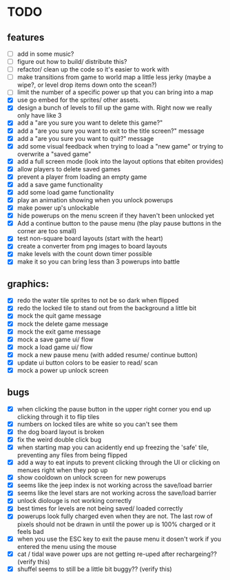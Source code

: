 # TODO
## features
  - [ ] add in some music?
  - [ ] figure out how to build/ distribute this?
  - [ ] refactor/ clean up the code so it's easier to work with
  - [ ] make transitions from game to world map a little less jerky (maybe a wipe?, or level drop items down onto the scean?)
  - [ ] limit the number of a specific power up that you can bring into a map
  - [x] use go embed for the sprites/ other assets.
  - [x] design a bunch of levels to fill up the game with. Right now we really only have like 3
  - [x] add a "are you sure you want to delete this game?"
  - [x] add a "are you sure you want to exit to the title screen?" message
  - [x] add a "are you sure you want to quit?" message
  - [x] add some visual feedback when trying to load a "new game" or trying to overwrite a "saved game"
  - [x] add a full screen mode (look into the layout options that ebiten provides)
  - [x] allow players to delete saved games
  - [x] prevent a player from loading an empty game
  - [x] add a save game functionality
  - [x] add some load game functionality
  - [x] play an animation showing when you unlock powerups
  - [x] make power up's unlockable
  - [x] hide powerups on the menu screen if they haven't been unlocked yet
  - [x] Add a continue button to the pause menu (the play pause buttons in the corner are too small)
  - [x] test non-square board layouts (start with the heart)
  - [x] create a converter from png images to board layouts
  - [x] make levels with the count down timer possible
  - [x] make it so you can bring less than 3 powerups into battle

## graphics:
  - [x] redo the water tile sprites to not be so dark when flipped
  - [x] redo the locked tile to stand out from the background a little bit
  - [x] mock the quit game message
  - [x] mock the delete game message
  - [x] mock the exit game message
  - [x] mock a save game ui/ flow
  - [x] mock a load game ui/ flow
  - [x] mock a new pause menu (with added resume/ continue button)
  - [x] update ui button colors to be easier to read/ scan
  - [x] mock a power up unlock screen

## bugs
  - [x] when clicking the pause button in the upper right corner you end up clicking through it to flip tiles
  - [x] numbers on locked tiles are white so you can't see them
  - [x] the dog board layout is broken
  - [x] fix the weird double click bug
  - [x] when starting map you can acidently end up freezing the 'safe' tile, preventing any files from being flipped
  - [x] add a way to eat inputs to prevent clicking through the UI or clicking on menues right when they pop up
  - [x] show cooldown on unlock screen for new powerups
  - [x] seems like the jeep index is not working across the save/load barrier
  - [x] seems like the level stars are not working across the save/load barrier
  - [x] unlock diolouge is not working correctly
  - [x] best times for levels are not being saved/ loaded correctly
  - [x] powerups look fully charged even when they are not. The last row of pixels should not be drawn in until the power up is 100% charged or it feels bad
  - [x] when you use the ESC key to exit the pause menu it dosen't work if you entered the menu using the mouse
  - [x] cat / tidal wave power ups are not getting re-uped after rechargeing?? (verify this)
  - [x] shuffel seems to still be a little bit buggy?? (verify this)